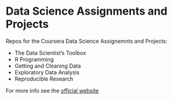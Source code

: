 # Data Science Assignments and Projects

Repos for the Coursera Data Science Assignemnts and Projects:

* The Data Scientist’s Toolbox
* R Programming
* Getting and Cleaning Data
* Exploratory Data Analysis
* Reproducible Research

For more info see the [official website][1]

[1]: https://www.coursera.org/specialization/jhudatascience/1
